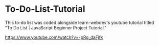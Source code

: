 # To-Do-List-Tutorial

This to-do list was coded alongside learn-webdev's youtube tutorial titled "To Do List | JavaScript Beginner Project Tutorial."

https://www.youtube.com/watch?v=-pRg_daFjfk
